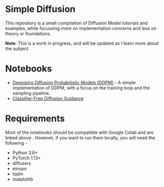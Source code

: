 # Simple Diffusion

This repository is a small compilation of Diffusion Model tutorials and examples, while focussing more on implementation concerns 
and less on theory or foundations. 

**Note**: This is a work in progress, and will be updated as I learn more about the subject.

# Notebooks

- [Denoising Diffusion Probabilistic Models (DDPM)](https://colab.research.google.com/github/titu1994/simple_diffusion/blob/master/notebooks/01_simple_ddpm.ipynb) - A simple implementation of DDPM, with a focus on the training loop and the 
  sampling pipeline.
- [Classifier-Free Diffusion Guidance](https://openreview.net/pdf?id=qw8AKxfYbI)

# Requirements

Most of the notebooks should be compatible with Google Colab and are linked above . 
However, if you want to run them locally, you will need the following -

- Python 3.6+
- PyTorch 1.13+
- diffusers
- einops
- tqdm
- matplotlib